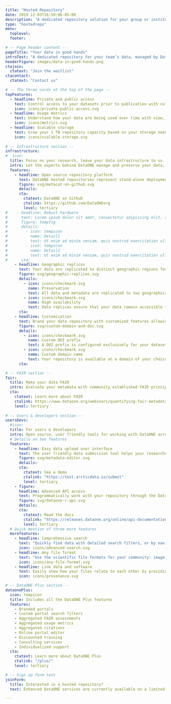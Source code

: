 ```yaml
---
title: "Hosted Repository"
date: 2019-12-03T16:59:06-05:00
description: "A dedicated repository solution for your group or institution's data, managed by DataONE. Bring the products of your research lab, field station, or library together in a centralized location for efficient sharing, access, and reuse. Accelerate research activity, foster new collaborations, and build community with a repository that meets your needs and reflects your brand."
type: "hostedrepo"
menu:
  toplevel:
  footer:

# -- Page header content --
pageTitle: "Your data in good hands"
introText: "A dedicated repository for your team’s data, managed by DataONE. Bring the products of your research together in one centralized location for efficient sharing, access, and reuse."
headerFigure: images/data-in-good-hands.png
ctajoin:
  ctatext: "Join the waitlist"
ctacontact:
  ctatext: "Contact us"

# -- The three cards at the top of the page --
topFeatures:
  - headline: Private and public access
    text: Control access to your datasets prior to publication with collaborative groups or just keep it private
    icon: icons/private-public-access.svg
  - headline: Usage metrics
    text: Understand how your data are being used over time with view, download, and citation metrics
    icon: icons/metrics.svg
  - headline: Scalable storage
    text: Grow your 1 TB repository capacity based on your storage needs in 1 TB increments
    icon: icons/scalable-storage.svg
    
# -- Infrastructure section --
infrastructure:
#  icon:
  title: Focus on your research, leave your data infrastructure to us
  intro: Let the experts behind DataONE manage and preserve your data, software, and derived products with our robust software and hardware.
  features:
    - headline: Open source repository platform
      text: DataONE hosted repositories represent stand-alone deployments of the open source [Metacat](https://knb.ecoinformatics.org/knb/docs/) repository server and [MetacatUI](https://github.com/NCEAS/metacatui) search and metadata management web client. These repository platforms are trusted by many repositories, including the NSF [Arctic Data Center](https://arcticdata.io), the Department of Energy [ESS-DIVE repository](https://ess-dive.lbl.gov/), and the [KNB Data Repository](https://knb.ecoinformatics.org), among many others.
      figure: svg/metacat-on-github.svg
      details:
      cta:
        ctatext: DataONE on Github
        ctalink: https://github.com/DataONEorg
        level: tertiary
#    - headline: Robust hardware
#      text: Lorem ipsum dolor sit amet, consectetur adipiscing elit, sed do eiusmod tempor incididunt ut labore et dolore magna aliqua.
#      figure: tempfig
#      details:
#        - icon: tempicon
#          name: Detail1
#          text: Ut enim ad minim veniam, quis nostrud exercitation ullamco laboris nisi ut aliquip ex ea commodo consequat
#        - icon: tempicon
#          name: Detail2
#          text: Ut enim ad minim veniam, quis nostrud exercitation ullamco laboris nisi ut aliquip ex ea commodo consequat
#      cta:
    - headline: Geographic replicas
      text: Your data are replicated to distinct geographic regions for high availability and preservation.
      figure: svg/geographic-replicas.svg
      details:
        - icon: icons/checkmark.svg
          name: Preservation
          text: All data and metadata are replicated to two geographically independent data centers in California and Tennessee
        - icon: icons/checkmark.svg
          name: High availability
          text: Data replicas ensure that your data remain accessible through the DataONE network even through local catastropic events such as fires or floods
      cta:
    - headline: Customization
      text: Brand your data repository with customized features allowing you to connect directly with your community.
      figure: svg/custom-domain-and-doi.svg
      details:
        - icon: icons/checkmark.svg
          name: Custom DOI prefix
          text: A DOI prefix is configured exclusively for your datasets, products, and code
        - icon: icons/checkmark.svg
          name: Custom domain name
          text: Your repository is available at a domain of your choice, but hosted by DataONE
      cta:

# -- FAIR section --
fair:
  title: Make your data FAIR
  intro: Evaluate your metadata with community established FAIR principles. Scores are refreshed with updates to your metadata, helping make your data even more Findable, Accessible, Interoperable, and Reusable.
  cta:
    ctatext: Learn more about FAIR
    ctalink: https://www.dataone.org/webinars/quantifying-fair-metadata-improvement-and-guidance-dataone-repository-network
    level: tertiary
    
# -- Users & developers section --
usersDevs:
  #icon:
  title: For users & developers
  intro: Open source, user friendly tools for working with DataONE across multiple levels of expertise. DataONE tools and services undergo extensive usability testing to ensure they meet community needs.
  # Details on two features
  features:
    - headline: Easy data upload user interface
      text: The user friendly data submission tool helps your researchers effortlessly upload data and create metadata to enhance interoperability, reusability, and value of data.
      figure: svg/metadata-editor.svg
      details:
      cta:
        ctatext: See a demo
        ctalink: "https://test.arcticdata.io/submit"
        level: tertiary
    - figure:
      headline: Advanced API access
      text: Programmatically work with your repository through the DataONE tools in R, Python, Matlab, and Java.
      figure: svg/dataone-r-api.svg
      details:
      cta:
        ctatext: Read the docs
        ctalink: "https://releases.dataone.org/online/api-documentation-v2.0.1/apis/index.html"
        level: tertiary
  # Quick mention of three more features
  morefeatures:
    - headline: Comprehensive search
      text: "Quickly find data with detailed search filters, or by navigating the interactive map"
      icon: icons/advanced-search.svg
    - headline: Any file format
      text: "Use the scientific file formats for your community: image, tabular, text, audio, video, and others"
      icon: icons/any-file-format.svg
    - headline: Link data and software
      text: Easily show how your files relate to each other by providing well-described provenance workflows
      icon: icons/provenance.svg

# -- DataONE Plus section --
dataonePlus:
  icon: tempicon
  title: Includes all the DataONE Plus features
  features:
    - Branded portals
    - Custom portal search filters
    - Aggregated FAIR assessments
    - Aggregated usage metrics
    - Aggregated citations
    - Online portal editor
    - Discounted training
    - Consulting services
    - Individualized support
  cta:
    ctatext: Learn more about DataONE Plus
    ctalink: "/plus/"
    level: tertiary

# -- Sign up form text
joinForm:
  title: Interested in a hosted repository?
  text: Enhanced DataONE services are currently available on a limited basis as part of a beta program. Please provide the information below and we’ll get in touch when these services are ready for your organization.

---
```

